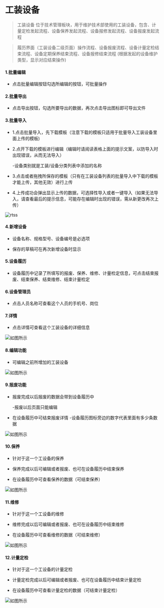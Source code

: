 # 工装设备
> 工装设备 位于技术管理板块，用于维护技术部使用的工装设备，包含、计量定检发起流程、设备保养发起流程、设备报修发起流程、设备报废发起流程

> 履历界面（工装设备二级页面）操作流程、设备报废流程、设备计量定检结束流程、设备定期保养结束流程、设备报修结束流程 (根据发起的设备维护类型，显示对应结束操作)

#### 1.批量编辑

* 点击批量编辑按钮勾选所编辑的按钮，可批量操作


#### 2.批量导出

* 点击导出按钮，勾选所要导出的数据，再次点击导出图标即可导出文件


#### 3.批量导入

* 1.点击批量导入，先下载模板（注意下载的模板只适用于批量导入工装设备里面上传的模板)
* 2.点开下载的模板进行编辑（编辑时请阅读表格上面的提示文案，以防导入时出现错误，从而无法导入）

  -设备类别就是工装/设备分类列表中添加的名称

* 3.点击或者拖拽所保存的模板（只有在工装设备列表的批量导入中下载的模板才能上传，其他无效）进行上传
* 4.上传成功会弹出显示上传的数据，可选择性导入或者一键导入（如果无法导入，请查看最后的提示信息，可能存在编辑时出现的错误，需从新更改再次上传）

![rtss ](../file/js-gzsb-pldr.png)

#### 4.新增设备


* 设备名称、规格型号、设备编号是必选项

* 保存的草稿可在再次新增设备时显示


#### 5.设备履历

* 设备履历中记录了所填写的报废、保养、维修、计量检定信息，可点击结束报废、结束保养、结束维修、结束计量检定



#### 6.设备管理员

* 点击人员名称可查看这个人员的手机号、岗位

#### 7.详情

* 点击详情可查看这个工装设备的详细信息


![如图所示](../file/jsgzsb.png )

#### 8.编辑功能

* 可编辑之前所增加的工装设备

![如图所示](../file/jsgzsb2.png )


#### 9.报废功能

* 报废完成以后报废的数据会带到设备履历中

  -报废以后页面只能编辑

* 在设备履历中可结束报废详情
  -设备履历图标旁边的数字代表里面有多少条数据

![如图所示](../file/jsgzsb3.png )

#### 10.保养

* 针对于这一个工设备的保养

* 保养完成以后可编辑或者报废、也可在设备履历中结束保养

* 在设备履历中可查看保养的数据（可结束保养）

![如图所示](../file/jsgzsb4.png )

#### 11.维修

* 针对于这一个工设备的维修

* 维修完成以后可编辑或者报废、也可在设备履历中结束维修

* 在设备履历中可查看维修的数据（可结束维修）

![如图所示](../file/jsgzsb5.png )

#### 12.计量定检

* 针对于这一个工设备的计量定检

* 计量定检完成以后可编辑或者报废、也可在设备履历中结束计量定检

* 在设备履历中可查看计量定检的数据（可结束计量定检）

![如图所示](../file/jsgzsb6.png )












